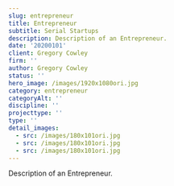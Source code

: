 ```yaml
---
slug: entrepreneur
title: Entrepreneur
subtitle: Serial Startups
description: Description of an Entrepreneur.
date: '20200101'
client: Gregory Cowley
firm: ''
author: Gregory Cowley
status: ''
hero_image: /images/1920x1080ori.jpg
category: entrepreneur
categoryAlt: ''
discipline: ''
projecttype: ''
type: ''
detail_images:
  - src: /images/180x101ori.jpg
  - src: /images/180x101ori.jpg
  - src: /images/180x101ori.jpg
---
```


Description of an Entrepreneur.
